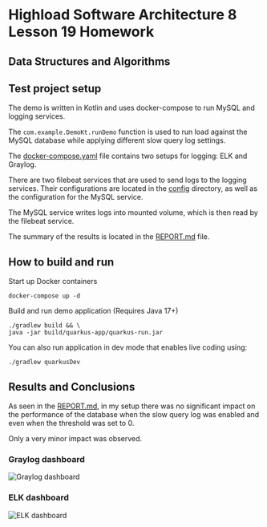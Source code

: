 # Highload Software Architecture 8 Lesson 19 Homework

Data Structures and Algorithms
---

## Test project setup

The demo is written in Kotlin and uses docker-compose to run MySQL and logging services.

The `com.example.DemoKt.runDemo` function is used to run load against the MySQL database while applying different slow query log settings.

The [docker-compose.yaml](docker-compose.yaml) file contains two setups for logging: ELK and Graylog.

There are two filebeat services that are used to send logs to the logging services. Their configurations are located in the [config](config) directory, as well as the configuration for the MySQL service.

The MySQL service writes logs into mounted volume, which is then read by the filebeat service.

The summary of the results is located in the [REPORT.md](reports/REPORT.md) file.

## How to build and run

Start up Docker containers

```shell script
docker-compose up -d
```

Build and run demo application (Requires Java 17+)

```shell script
./gradlew build && \
java -jar build/quarkus-app/quarkus-run.jar
```

You can also run application in dev mode that enables live coding using:

```shell script
./gradlew quarkusDev
```

## Results and Conclusions

As seen in the [REPORT.md](reports/REPORT.md), in my setup there was no significant impact on the performance of the database when the slow query log was enabled and even when the threshold was set to 0.

Only a very minor impact was observed.

### Graylog dashboard

![Graylog dashboard](reports/graylog.png)

### ELK dashboard

![ELK dashboard](reports/elk.png)
